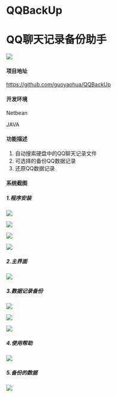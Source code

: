 # QQBackUp

# QQ聊天记录备份助手

![](https://images2018.cnblogs.com/blog/1192699/201803/1192699-20180303201019669-8052439.png)

####  项目地址
https://github.com/guoyaohua/QQBackUp

####  开发环境

Netbean

JAVA

#### 功能描述

1. 自动搜索硬盘中的QQ聊天记录文件
2. 可选择的备份QQ数据记录
3. 还原QQ数据记录


#### 系统截图


##### 1.程序安装 

![](https://images2018.cnblogs.com/blog/1192699/201803/1192699-20180303195432423-911917226.png)

![](https://images2018.cnblogs.com/blog/1192699/201803/1192699-20180303195440888-179712644.png)

![](https://images2018.cnblogs.com/blog/1192699/201803/1192699-20180303195458117-430741269.png)

![](https://images2018.cnblogs.com/blog/1192699/201803/1192699-20180303195509449-733745016.png)

##### 2.主界面
![](https://images2018.cnblogs.com/blog/1192699/201803/1192699-20180303200641699-1942901738.png)

##### 3.数据记录备份

![](https://images2018.cnblogs.com/blog/1192699/201803/1192699-20180303200629304-1940649591.png)

![](https://images2018.cnblogs.com/blog/1192699/201803/1192699-20180303200710710-915659878.png)

![](https://images2018.cnblogs.com/blog/1192699/201803/1192699-20180303200728659-847755009.png)

##### 4.使用帮助
![](https://images2018.cnblogs.com/blog/1192699/201803/1192699-20180303200753675-2049394912.png)

##### 5.备份的数据
![](https://images2018.cnblogs.com/blog/1192699/201803/1192699-20180303200833575-1192323578.png)
